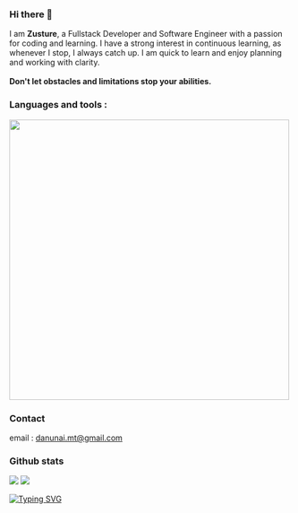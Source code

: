 ### Hi there 👋
I am <b>Zusture</b>, a Fullstack Developer and Software Engineer with a passion for coding and learning. I have a strong interest in continuous learning, as whenever I stop, I always catch up. I am quick to learn and enjoy planning and working with clarity.<br/>
<br/>
<b>Don't let obstacles and limitations stop your abilities.</b>

### Languages and tools :
  <a href="https://skillicons.dev">
    <img src="https://skillicons.dev/icons?i=js,ts,nodejs,react,next,nest,mongodb,postgres,mysql,prisma,git,postman" width="500" />
  </a>

### Contact
email : danunai.mt@gmail.com

### Github stats
<p align="left">
  <img src="http://github-profile-summary-cards.vercel.app/api/cards/repos-per-language?username=danunaise&theme=tokyonight">
  <img src="http://github-profile-summary-cards.vercel.app/api/cards/most-commit-language?username=danunaise&theme=tokyonight">
</p>
<a href="https://git.io/typing-svg"><img src="https://readme-typing-svg.herokuapp.com?font=Fira+Code&duration=3000&pause=1000&color=00D9F7&random=true&width=900&lines=You're+doing+great!+Surely%2C+you+will+succeed+in+everything+you+strive+for!" alt="Typing SVG" /></a>
